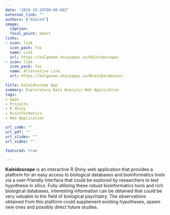 ```yaml
---
date: "2019-10-24T00:00:00Z"
external_link: ""
authors: ["khaled"]
image:
  caption: 
  focal_point: Smart
links:
- icon: link
  icon_pack: fas
  name: Link
  url: https://kalganem.shinyapps.io/Kaleidoscope/
- icon: link
  icon_pack: fas
  name: Alternative Link
  url: https://kalganem.shinyapps.io/BrainDatabases/

title: Kaleidoscope App
summary: Exploratory Data Analysis Web Application
tags:
- Apps
- Projects
- R Shiny
- Bioinformatics
- Web Application

url_code: ""
url_pdf: ""
url_slides: ""
url_video: ""

featured: true

---
```



**Kaleidoscope** is an interactive R Shiny web application that provides a platform for an easy access to biological databases and bioinformatics tools via a user-friendly interface that could be explored by researchers to test hypothesis in silico. Fully utilizing these robust bioinformatics tools and rich biological databases, interesting information can be obtained that could be very valuable to the field of biological psychiatry. The observations obtained from this platform could supplement existing hypotheses, spawn new ones and possibly direct future studies.




